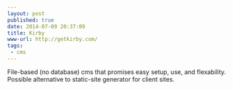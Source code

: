 ```yaml
---
layout: post
published: true
date: 2014-07-09 20:37:09
title: Kirby
www-url: http://getkirby.com/
tags:
 - cms
---
```


File-based (no database) cms that promises easy setup, use, and flexability. Possible alternative to static-site generator for client sites.